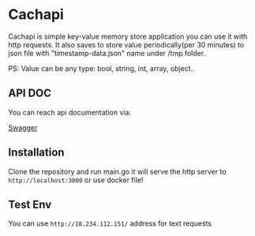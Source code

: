 # Cachapi

Cachapi is simple key-value memory store application you can use it with http requests. It also saves to store value periodically(per 30 minutes) to json file with "timestamp-data.json" name under /tmp folder.

PS: Value can be any type: bool, string, int, array, object..

## API DOC

You can reach api documentation via:

[Swagger](https://cachapi.netlify.app/)

## Installation

Clone the repository and run main.go it will serve the http server to `http://localhost:3000` or use docker file!

## Test Env

You can use `http://18.234.112.151/` address for text requests